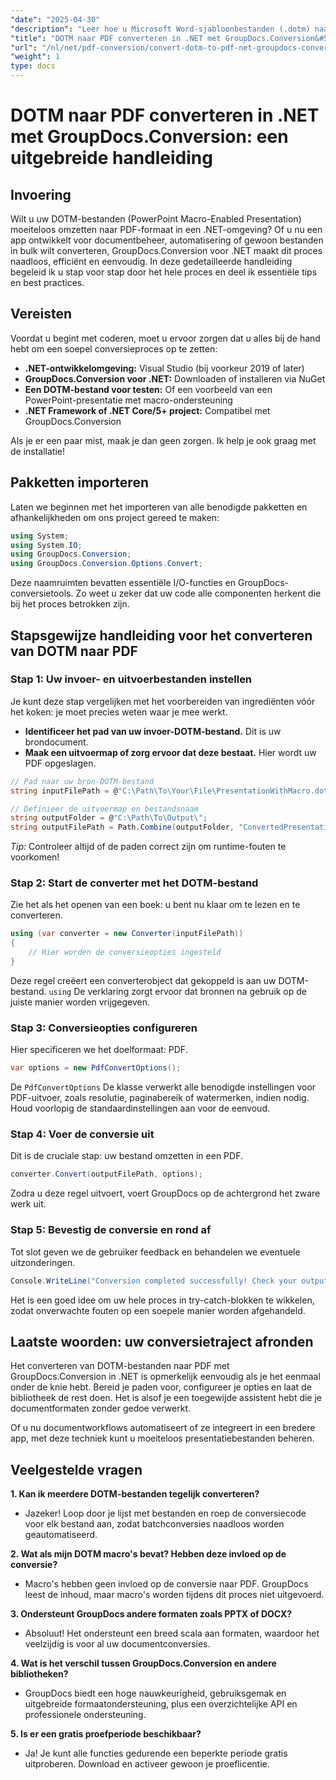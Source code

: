 ```yaml
---
"date": "2025-04-30"
"description": "Leer hoe u Microsoft Word-sjabloonbestanden (.dotm) naadloos naar PDF's kunt converteren met de krachtige GroupDocs.Conversion-bibliotheek voor .NET. Stroomlijn uw documentbeheer efficiënt."
"title": "DOTM naar PDF converteren in .NET met GroupDocs.Conversion&#58; een uitgebreide handleiding"
"url": "/nl/net/pdf-conversion/convert-dotm-to-pdf-net-groupdocs-conversion/"
"weight": 1
type: docs
---
```

# DOTM naar PDF converteren in .NET met GroupDocs.Conversion: een uitgebreide handleiding

## Invoering

Wilt u uw DOTM-bestanden (PowerPoint Macro-Enabled Presentation) moeiteloos omzetten naar PDF-formaat in een .NET-omgeving? Of u nu een app ontwikkelt voor documentbeheer, automatisering of gewoon bestanden in bulk wilt converteren, GroupDocs.Conversion voor .NET maakt dit proces naadloos, efficiënt en eenvoudig. In deze gedetailleerde handleiding begeleid ik u stap voor stap door het hele proces en deel ik essentiële tips en best practices.

## Vereisten

Voordat u begint met coderen, moet u ervoor zorgen dat u alles bij de hand hebt om een soepel conversieproces op te zetten:

- **.NET-ontwikkelomgeving:** Visual Studio (bij voorkeur 2019 of later)
- **GroupDocs.Conversion voor .NET:** Downloaden of installeren via NuGet
- **Een DOTM-bestand voor testen:** Of een voorbeeld van een PowerPoint-presentatie met macro-ondersteuning
- **.NET Framework of .NET Core/5+ project:** Compatibel met GroupDocs.Conversion

Als je er een paar mist, maak je dan geen zorgen. Ik help je ook graag met de installatie!


## Pakketten importeren

Laten we beginnen met het importeren van alle benodigde pakketten en afhankelijkheden om ons project gereed te maken:

```csharp
using System;
using System.IO;
using GroupDocs.Conversion;
using GroupDocs.Conversion.Options.Convert;
```

Deze naamruimten bevatten essentiële I/O-functies en GroupDocs-conversietools. Zo weet u zeker dat uw code alle componenten herkent die bij het proces betrokken zijn.


## Stapsgewijze handleiding voor het converteren van DOTM naar PDF

### Stap 1: Uw invoer- en uitvoerbestanden instellen

Je kunt deze stap vergelijken met het voorbereiden van ingrediënten vóór het koken: je moet precies weten waar je mee werkt.

- **Identificeer het pad van uw invoer-DOTM-bestand.** Dit is uw brondocument.
- **Maak een uitvoermap of zorg ervoor dat deze bestaat.** Hier wordt uw PDF opgeslagen.

```csharp
// Pad naar uw bron-DOTM-bestand
string inputFilePath = @"C:\Path\To\Your\File\PresentationWithMacro.dotm";

// Definieer de uitvoermap en bestandsnaam
string outputFolder = @"C:\Path\To\Output\";
string outputFilePath = Path.Combine(outputFolder, "ConvertedPresentation.pdf");
```

*Tip:* Controleer altijd of de paden correct zijn om runtime-fouten te voorkomen!

### Stap 2: Start de converter met het DOTM-bestand

Zie het als het openen van een boek: u bent nu klaar om te lezen en te converteren.

```csharp
using (var converter = new Converter(inputFilePath))
{
    // Hier worden de conversieopties ingesteld
}
```

Deze regel creëert een converterobject dat gekoppeld is aan uw DOTM-bestand. `using` De verklaring zorgt ervoor dat bronnen na gebruik op de juiste manier worden vrijgegeven.

### Stap 3: Conversieopties configureren

Hier specificeren we het doelformaat: PDF.

```csharp
var options = new PdfConvertOptions();
```

De `PdfConvertOptions` De klasse verwerkt alle benodigde instellingen voor PDF-uitvoer, zoals resolutie, paginabereik of watermerken, indien nodig. Houd voorlopig de standaardinstellingen aan voor de eenvoud.

### Stap 4: Voer de conversie uit

Dit is de cruciale stap: uw bestand omzetten in een PDF.

```csharp
converter.Convert(outputFilePath, options);
```

Zodra u deze regel uitvoert, voert GroupDocs op de achtergrond het zware werk uit.

### Stap 5: Bevestig de conversie en rond af

Tot slot geven we de gebruiker feedback en behandelen we eventuele uitzonderingen.

```csharp
Console.WriteLine("Conversion completed successfully! Check your output at: " + outputFilePath);
```

Het is een goed idee om uw hele proces in try-catch-blokken te wikkelen, zodat onverwachte fouten op een soepele manier worden afgehandeld.


## Laatste woorden: uw conversietraject afronden

Het converteren van DOTM-bestanden naar PDF met GroupDocs.Conversion in .NET is opmerkelijk eenvoudig als je het eenmaal onder de knie hebt. Bereid je paden voor, configureer je opties en laat de bibliotheek de rest doen. Het is alsof je een toegewijde assistent hebt die je documentformaten zonder gedoe verwerkt.

Of u nu documentworkflows automatiseert of ze integreert in een bredere app, met deze techniek kunt u moeiteloos presentatiebestanden beheren.


## Veelgestelde vragen

**1. Kan ik meerdere DOTM-bestanden tegelijk converteren?**  
- Jazeker! Loop door je lijst met bestanden en roep de conversiecode voor elk bestand aan, zodat batchconversies naadloos worden geautomatiseerd.

**2. Wat als mijn DOTM macro's bevat? Hebben deze invloed op de conversie?**  
- Macro's hebben geen invloed op de conversie naar PDF. GroupDocs leest de inhoud, maar macro's worden tijdens dit proces niet uitgevoerd.

**3. Ondersteunt GroupDocs andere formaten zoals PPTX of DOCX?**  
- Absoluut! Het ondersteunt een breed scala aan formaten, waardoor het veelzijdig is voor al uw documentconversies.

**4. Wat is het verschil tussen GroupDocs.Conversion en andere bibliotheken?**  
- GroupDocs biedt een hoge nauwkeurigheid, gebruiksgemak en uitgebreide formaatondersteuning, plus een overzichtelijke API en professionele ondersteuning.

**5. Is er een gratis proefperiode beschikbaar?**  
- Ja! Je kunt alle functies gedurende een beperkte periode gratis uitproberen. Download en activeer gewoon je proeflicentie.